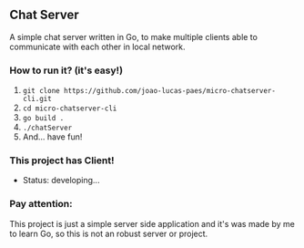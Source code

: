 ## Chat Server
 
 A simple chat server written in Go, to make multiple clients able to communicate with each other in local network.
 
 ### How to run it? (it's easy!)

 1. `git clone https://github.com/joao-lucas-paes/micro-chatserver-cli.git`
 2. `cd micro-chatserver-cli`
 3. `go build .`
 4. `./chatServer`
 5. And... have fun!

 ### This project has Client!

 - Status: developing...
 
 ### Pay attention:
 This project is just a simple server side application and it's was made by me to learn Go, so this is not an robust server or project.